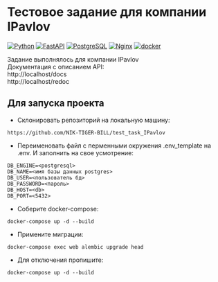 # Тестовое задание для компании IPavlov
[![Python](https://img.shields.io/badge/-Python-464646?style=flat-square&logo=Python)](https://www.python.org/)
[![FastAPI](https://img.shields.io/badge/-FastAPI-464646?style=flat-square&logo=FastAPI)](https://fastapi.tiangolo.com/)
[![PostgreSQL](https://img.shields.io/badge/-PostgreSQL-464646?style=flat-square&logo=PostgreSQL)](https://www.postgresql.org/)
[![Nginx](https://img.shields.io/badge/-NGINX-464646?style=flat-square&logo=NGINX)](https://nginx.org/ru/)
[![docker](https://img.shields.io/badge/-Docker-464646?style=flat-square&logo=docker)](https://www.docker.com/)  
  
Задание выполнялось для компании IPavlov  
Документация с описанием API:  
http://localhost/docs  
http://localhost/redoc  

## Для запуска проекта
* Склонировать репозиторий на локальную машину:
```
https://github.com/NIK-TIGER-BILL/test_task_IPavlov
```
* Переименовать файл с перменными окружения .env_template на .env. И заполнить на свое усмотрение:  
```
DB_ENGINE=<postgresql>  
DB_NAME=<имя базы данных postgres>  
DB_USER=<пользователь бд>  
DB_PASSWORD=<пароль>  
DB_HOST=<db>  
DB_PORT=<5432>  
```
* Соберите docker-compose:  
```
docker-compose up -d --build
```
* Примените миграции:
```
docker-compose exec web alembic upgrade head
```
* Для отключения пропишите:  
```
docker-compose up -d --build
```
